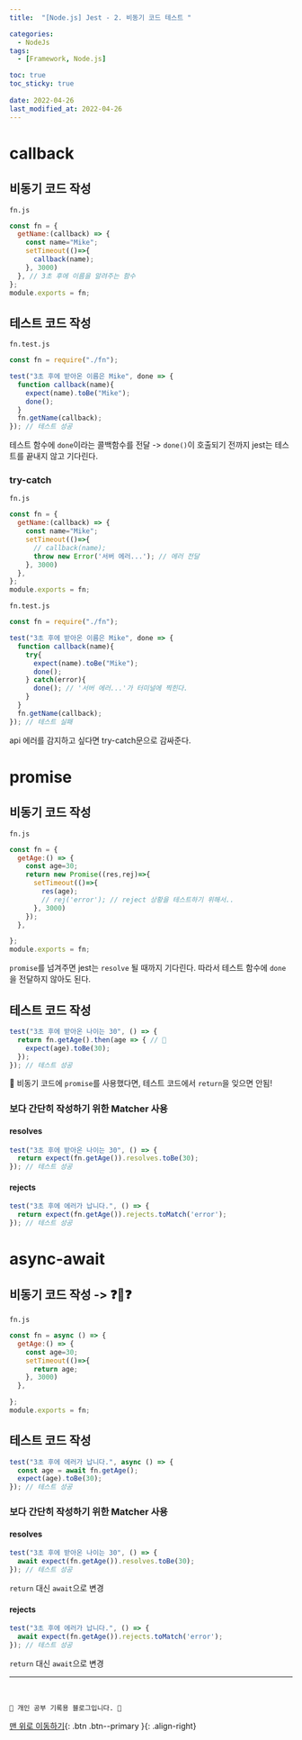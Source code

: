 ```yaml
---
title:  "[Node.js] Jest - 2. 비동기 코드 테스트 "

categories:
  - NodeJs
tags:
  - [Framework, Node.js]

toc: true
toc_sticky: true
 
date: 2022-04-26
last_modified_at: 2022-04-26
---
```


# callback
## 비동기 코드 작성
`fn.js`
```js
const fn = {
  getName:(callback) => {
    const name="Mike";
    setTimeout(()=>{
      callback(name);
    }, 3000)
  }, // 3초 후에 이름을 알려주는 함수
};
module.exports = fn;
```
## 테스트 코드 작성
`fn.test.js`
```js
const fn = require("./fn");

test("3초 후에 받아온 이름은 Mike", done => {
  function callback(name){
    expect(name).toBe("Mike");
    done();
  }
  fn.getName(callback);
}); // 테스트 성공
```
테스트 함수에 `done`이라는 콜백함수를 전달 -> `done()`이 호출되기 전까지 jest는 테스트를 끝내지 않고 기다린다.
### try-catch
`fn.js`
```js
const fn = {
  getName:(callback) => {
    const name="Mike";
    setTimeout(()=>{
      // callback(name);
      throw new Error('서버 에러...'); // 에러 전달
    }, 3000)
  }, 
};
module.exports = fn;
```
`fn.test.js`
```js
const fn = require("./fn");

test("3초 후에 받아온 이름은 Mike", done => {
  function callback(name){
    try{
      expect(name).toBe("Mike");
      done();
    } catch(error){
      done(); // '서버 에러...'가 터미널에 찍힌다.
    }
  }
  fn.getName(callback);
}); // 테스트 실패 
```
api 에러를 감지하고 싶다면 try-catch문으로 감싸준다.
# promise
## 비동기 코드 작성
`fn.js`
```js
const fn = {
  getAge:() => {
    const age=30;
    return new Promise((res,rej)=>{
      setTimeout(()=>{
        res(age);
        // rej('error'); // reject 상황을 테스트하기 위해서..
      }, 3000)
    });
  },

};
module.exports = fn;
```
`promise`를 넘겨주면 jest는 `resolve` 될 때까지 기다린다. 따라서 테스트 함수에 `done`을 전달하지 않아도 된다.

## 테스트 코드 작성
```js
test("3초 후에 받아온 나이는 30", () => {
  return fn.getAge().then(age => { // 🌟
    expect(age).toBe(30);
  });
}); // 테스트 성공
```
🚨 비동기 코드에 `promise`를 사용했다면, 테스트 코드에서 `return`을 잊으면 안됨!

### 보다 간단히 작성하기 위한 Matcher 사용
#### resolves
```js
test("3초 후에 받아온 나이는 30", () => {
  return expect(fn.getAge()).resolves.toBe(30);
}); // 테스트 성공
```
#### rejects
```js
test("3초 후에 에러가 납니다.", () => {
  return expect(fn.getAge()).rejects.toMatch('error');
}); // 테스트 성공
```
# async-await
## 비동기 코드 작성 -> ❓🤔❓
`fn.js`
```js
const fn = async () => {
  getAge:() => {
    const age=30;
    setTimeout(()=>{
      return age;
    }, 3000)
  },

};
module.exports = fn;
```
## 테스트 코드 작성
```js
test("3초 후에 에러가 납니다.", async () => { 
  const age = await fn.getAge();
  expect(age).toBe(30);
}); // 테스트 성공
```
### 보다 간단히 작성하기 위한 Matcher 사용
#### resolves
```js
test("3초 후에 받아온 나이는 30", () => {
  await expect(fn.getAge()).resolves.toBe(30);
}); // 테스트 성공
```
`return` 대신 `await`으로 변경
#### rejects
```js
test("3초 후에 에러가 납니다.", () => {
  await expect(fn.getAge()).rejects.toMatch('error');
}); // 테스트 성공
```
`return` 대신 `await`으로 변경


***
<br>

    💛 개인 공부 기록용 블로그입니다. 👻

[맨 위로 이동하기](#){: .btn .btn--primary }{: .align-right}